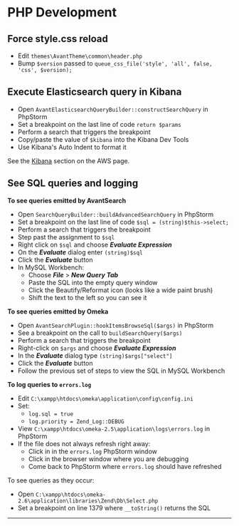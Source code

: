 # PHP Development

## Force style.css reload

-   Edit `themes\AvantTheme\common\header.php`
-   Bump `$version` passed to `queue_css_file('style', 'all', false, 'css', $version);`

## Execute Elasticsearch query in Kibana

-   Open `AvantElasticsearchQueryBuilder::constructSearchQuery` in PhpStorm
-   Set a breakpoint on the last line of code `return $params`
-   Perform a search that triggers the breakpoint
-   Copy/paste the value of `$kibana` into the Kibana Dev Tools
-   Use Kibana's Auto Indent to format it

See the [Kibana](/technology/aws/#kibana) section on the AWS page.

## See SQL queries and logging

**To see queries emitted by AvantSearch**

-   Open `SearchQueryBuilder::buildAdvancedSearchQuery` in PhpStorm
-   Set a breakpoint on the last line of code `$sql = (string)$this->select;`
-   Perform a search that triggers the breakpoint
-   Step past the assignment to `$sql`
-   Right click on `$sql` and choose **_Evaluate Expression_**
-   On the **_Evaluate_** dialog enter `(string)$sql`
-   Click the **_Evaluate_** button
-   In MySQL Workbench:
    -   Choose **_File_** > **_New Query Tab_**
    -   Paste the SQL into the empty query window
    -	Click the Beautify/Reformat icon (looks like a wide paint brush)
    -   Shift the text to the left so you can see it

**To see queries emitted by Omeka**

-   Open `AvantSearchPlugin::hookItemsBrowseSql($args)` in PhpStorm
-   See a breakpoint on the call to `buildSearchQuery($args)`
-   Perform a search that triggers the breakpoint
-   Right-click on `$args` and choose **_Evaluate Expression_**
-   In the **_Evaluate_** dialog type `(string)$args["select"]`
-   Click the **_Evaluate_** button
-   Follow the previous set of steps to view the SQL in MySQL Workbench

**To log queries to `errors.log`**

-   Edit `C:\xampp\htdocs\omeka\application\config\config.ini`
-   Set:
    -   `log.sql = true`
    -   `log.priority = Zend_Log::DEBUG`
-	View `C:\xampp\htdocs\omeka-2.5\application\logs\errors.log` in PhpStorm
-   If the file does not always refresh right away:
    -   Click in in the `errors.log` PhpStorm window
    -   Click in the browser window where you are debugging
    -   Come back to PhpStorm where `errors.log` should have refreshed

To see queries as they occur:

-   Open `C:\xampp\htdocs\omeka-2.6\application\libraries\Zend\Db\Select.php`
-   Set a breakpoint on line 1379 where `__toString()` returns the SQL


---
